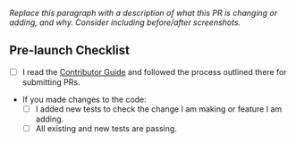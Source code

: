 *Replace this paragraph with a description of what this PR is changing or adding, and why. Consider including before/after screenshots.*

## Pre-launch Checklist

- [ ] I read the [Contributor Guide](CONTRIBUTING.md) and followed the process outlined there for submitting PRs.
- If you made changes to the code:
  - [ ] I added new tests to check the change I am making or feature I am adding.
  - [ ] All existing and new tests are passing.
